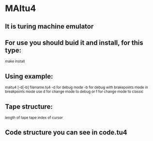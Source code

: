 # MAItu4
## It is turing machine emulator

## For use you should buid it and install, for this type:

<sub>make install
</sub>

## Using example:

<sub> maitu4 [-d|-b] filename.tu4
-d for debug mode
-b for debug with brakepoints mode
in breakpoints mode use d for change mode to debug or f for change mode to classic
</sub>

## Tape structure:

<sub> length of tape
tape
index of cursor
</sub>

## Code structure you can see in code.tu4